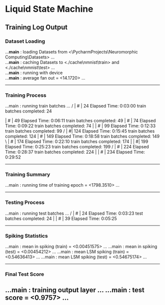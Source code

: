 # Liquid State Machine
## Training Log Output

### Dataset Loading
...__main__                 : loading Datasets from <\PycharmProjects\Neuromorphic Computing\Datasets> ... <br>
...__main__                 : caching Datasets to <./cache\nmnist\train> and <./cache\nmnist\test> ... <br>
...__main__                 : running with <cpu> device <br>
...__main__                 : average fan out = <14.1720> ... <br>

---

### **Training Process**
...main : running train batches ... / | # | 24 Elapsed Time: 0:03:00 train batches completed: 24

| # | 49 Elapsed Time: 0:06:11 train batches completed: 49 \| # | 74 Elapsed Time: 0:09:22 train batches completed: 74 | | # | 99 Elapsed Time: 0:12:33 train batches completed: 99 / | #| 124 Elapsed Time: 0:15:45 train batches completed: 124
| # | 149 Elapsed Time: 0:18:58 train batches completed: 149 \ | # | 174 Elapsed Time: 0:22:10 train batches completed: 174 | | #| 199 Elapsed Time: 0:25:23 train batches completed: 199 / | # | 224 Elapsed Time: 0:28:37 train batches completed: 224 | | # | 234 Elapsed Time: 0:29:52

---

### **Training Summary**
...main : running time of training epoch = <1798.3510> ...

---

### **Testing Process**
...main : running test batches ... / | # | 24 Elapsed Time: 0:03:23 test batches completed: 24 | | # | 39 Elapsed Time: 0:05:25

---

### **Spiking Statistics**
...main : mean in spiking (train) = <0.00451575> ... ...main : mean in spiking (test) = <0.00454212> ... ...main : mean LSM spiking (train) = <0.54636413> ... ...main : mean LSM spiking (test) = <0.54675174> ...

---

### **Final Test Score**
...main : training output layer ... ...main : test score = <0.9757> ...
---
